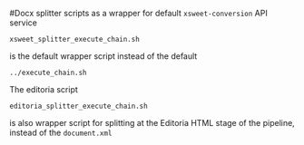 #Docx splitter scripts as a wrapper for default `xsweet-conversion` API service

`xsweet_splitter_execute_chain.sh`

is the default wrapper script instead of the default

`../execute_chain.sh`

The editoria script

`editoria_splitter_execute_chain.sh`

is also wrapper script for splitting at the Editoria HTML stage of the pipeline, instead of the `document.xml`

